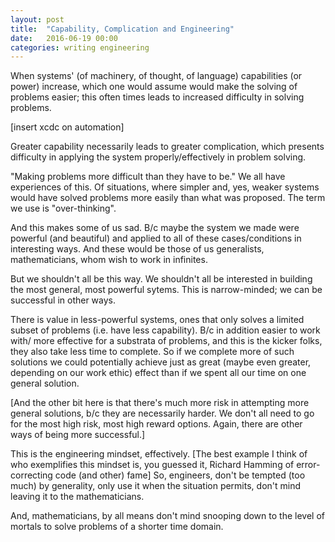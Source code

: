 ```yaml
---
layout: post
title:  "Capability, Complication and Engineering"
date:   2016-06-19 00:00
categories: writing engineering
---
```


When systems' (of machinery, of thought, of language) capabilities (or power) 
increase, which one would assume would make the solving of problems easier; 
this often times leads to increased difficulty in solving problems. 

[insert xcdc on automation]

Greater capability necessarily leads to greater complication, which presents
difficulty in applying the system properly/effectively in problem solving. 

"Making problems more difficult than they have to be." We all have 
experiences of this. Of situations, where simpler and, yes, weaker systems
would have solved problems more easily than what was proposed. The term we
use is "over-thinking". 

And this makes some of us sad. B/c maybe the system we made were powerful (and 
beautiful) and applied to all of these cases/conditions in interesting ways.
And these would be those of us generalists, mathematicians, whom wish to 
work in infinites. 

But we shouldn't all be this way. We shouldn't all be interested in building 
the most general, most powerful sytems. This is narrow-minded; we can be 
successful in other ways. 

There is value in less-powerful systems, ones that only solves a limited 
subset of problems (i.e. have less capability). B/c in addition easier to 
work with/ more effective for a substrata of problems, and this is the kicker 
folks, they also take less time to complete. So if we complete more of such 
solutions we could potentially achieve just as great (maybe even greater, 
depending on our work ethic) effect than if we spent all our time on one 
general solution.

[And the other bit here is that there's much more risk in attempting more
general solutions, b/c they are necessarily harder. We don't all need to go
for the most high risk, most high reward options. Again, there are other ways
of being more successful.]

This is the engineering mindset, effectively. [The best example I think of who
exemplifies this mindset is, you guessed it, Richard Hamming of error-correcting
code (and other) fame] So, engineers, don't be tempted (too much) by generality, 
only use it when the situation permits, don't mind leaving it to the mathematicians.

And, mathematicians, by all means don't mind snooping down to the level of mortals
to solve problems of a shorter time domain. 
